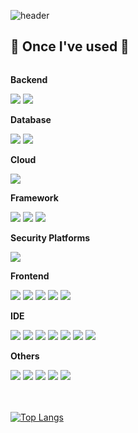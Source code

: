 ![header](https://capsule-render.vercel.app/api?type=Waving&color=BEE3BA&text=Welcome!&fontColor=808080&height=250&fontAlignY=40)

## 🔨 Once I've used 🔨
<div style="display:flex; flex-direction:column; align-items:flex-start;">
    <!-- Backend -->
    <p><strong>Backend</strong></p>
    <div>
        <img src="https://img.shields.io/badge/Java-007396?style=for-the-badge&logo=Java&logoColor=white"> 
        <img src="https://img.shields.io/badge/python-3776AB?style=flat-square&logo=python&logoColor=white"> 
    </div>
    <!-- Database -->
    <p><strong>Database</strong></p>
    <div>
        <img src="https://img.shields.io/badge/mysql-4479A1?style=for-the-badge&logo=mysql&logoColor=white"> 
        <img src="https://img.shields.io/badge/firebase-FFCA28?style=for-the-badge&logo=firebase&logoColor=white">
    </div>
    <!-- Cloud -->
    <p><strong>Cloud</strong></p>
    <div>
        <img src="https://img.shields.io/badge/Amazon AWS-232F3E?style=for-the-badge&logo=amazon aws&logoColor=white"> 
    </div>
    <!-- Framework -->
    <p><strong>Framework</strong></p>
    <div>        
        <img src="https://img.shields.io/badge/Spring Boot-6DB33F?style=for-the-badge&logo=spring boot&logoColor=white"> 
        <img src="https://img.shields.io/badge/React-20232A?style=for-the-badge&logo=react&logoColor=61DAFB">
        <img src="https://img.shields.io/badge/React_Native-20232A?style=for-the-badge&logo=react&logoColor=61DAFB">
    </div>
      <!-- Security Platforms -->
    <p><strong>Security Platforms</strong></p>
    <div>        
        <img src="https://img.shields.io/badge/Spring_Security-6DB33F?style=for-the-badge&logo=Spring-Security&logoColor=white"> 
    </div>
    <!-- Frontend -->
    <p><strong>Frontend</strong></p>
    <div>
        <img src="https://img.shields.io/badge/html5-E34F26?style=flat-square&logo=html5&logoColor=white"> 
        <img src="https://img.shields.io/badge/css-1572B6?style=flat-square&logo=css3&logoColor=white"> 
        <img src="https://img.shields.io/badge/javascript-F7DF1E?style=flat-square&logo=javascript&logoColor=black"> 
        <img src="https://img.shields.io/badge/bootstrap-7952B3?style=flat-square&logo=bootstrap&logoColor=white">
        <img src="https://img.shields.io/badge/TypeScript-007ACC?style=for-the-badge&logo=typescript&logoColor=white">
    </div>
    <!-- IDE -->
    <p><strong>IDE</strong></p>
    <div>        
        <img src="https://img.shields.io/badge/IntelliJ_IDEA-000000.svg?style=for-the-badge&logo=intellij-idea&logoColor=white">
        <img src="https://img.shields.io/badge/Android_Studio-3DDC84?style=for-the-badge&logo=android-studio&logoColor=white"> 
        <img src="https://img.shields.io/badge/Colab-F9AB00?style=for-the-badge&logo=googlecolab&color=525252">
        <img src="https://img.shields.io/badge/Eclipse-2C2255?style=for-the-badge&logo=eclipse&logoColor=white">        
        <img src="https://img.shields.io/badge/PyCharm-000000.svg?&style=for-the-badge&logo=PyCharm&logoColor=white">
        <img src="https://img.shields.io/badge/Visual_Studio-5C2D91?style=for-the-badge&logo=visual%20studio&logoColor=white">
        <img src="https://img.shields.io/badge/Visual_Studio_Code-0078D4?style=for-the-badge&logo=visual%20studio%20code&logoColor=white">
    </div>
    <!-- Others -->
    <p><strong>Others</strong></p>
    <div>
        <img src="https://img.shields.io/badge/Kotlin-7F52FF?style=flat-square&logo=kotlin&logoColor=white">
        <img src="https://img.shields.io/badge/Postman-FF6C37?style=for-the-badge&logo=postman&logoColor=white">
        <img src="https://img.shields.io/badge/Trello-%23026AA7.svg?style=for-the-badge&logo=Trello&logoColor=white">
        <img src="https://img.shields.io/badge/Gradle-02303A.svg?style=for-the-badge&logo=Gradle&logoColor=white">
        <img src="https://img.shields.io/badge/Jira-0052CC?style=for-the-badge&logo=Jira&logoColor=white">
</div><br>
</div>


<br>
<div style="display:flex; flex-direction:column; align-items:flex-start;">

[![Top Langs](https://github-readme-stats.vercel.app/api/top-langs/?username=jihye0623)](https://github.com/anuraghazra/github-readme-stats)

<!--
**Jihye0623/Jihye0623** is a ✨ _special_ ✨ repository because its `README.md` (this file) appears on your GitHub profile.

Here are some ideas to get you started:

- 🔭 I’m currently working on ...
- 🌱 I’m currently learning ...
- 👯 I’m looking to collaborate on ...
- 🤔 I’m looking for help with ...
- 💬 Ask me about ...
- 📫 How to reach me: ...
- 😄 Pronouns: ...
- ⚡ Fun fact: ...
-->
